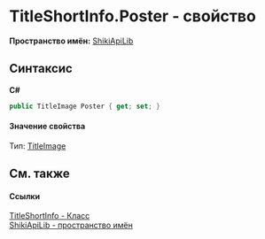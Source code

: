 # TitleShortInfo.Poster - свойство
 

**Пространство имён:**&nbsp;<a href="N_ShikiApiLib.md">ShikiApiLib</a><br />

## Синтаксис

**C#**<br />
``` C#
public TitleImage Poster { get; set; }
```


#### Значение свойства
Тип:&nbsp;<a href="T_ShikiApiLib_TitleImage.md">TitleImage</a>

## См. также


#### Ссылки
<a href="T_ShikiApiLib_TitleShortInfo.md">TitleShortInfo - Класс</a><br /><a href="N_ShikiApiLib.md">ShikiApiLib - пространство имён</a><br />